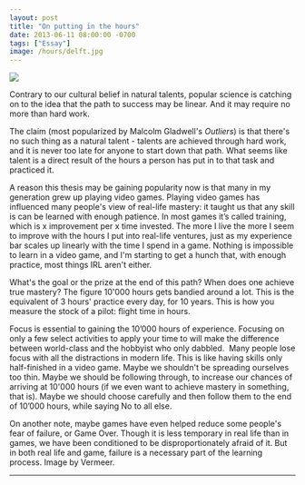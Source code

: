 ```yaml
---
layout: post
title: "On putting in the hours"
date: 2013-06-11 08:00:00 -0700
tags: ["Essay"]
image: /hours/delft.jpg
---
```


![](/hours/delft.jpg)

Contrary to our cultural belief in natural talents, popular science is catching on to the idea that the path to success may be linear. And it may require no more than hard work.

The claim (most popularized by Malcolm Gladwell's <i>Outliers</i>) is that there's no such thing as a natural talent - talents are achieved through hard work, and it is never too late for anyone to start down that path. What seems like talent is a direct result of the hours a person has put in to that task and practiced it.

A reason this thesis may be gaining popularity now is that many in my generation grew up playing video games. Playing video games has influenced many people's view of real-life mastery: it taught us that any skill is can be learned with enough patience. In most games it’s called training, which is x improvement per x time invested. The more I live the more I seem to improve with the hours I put into real-life ventures, just as my experience bar scales up linearly with the time I spend in a game. Nothing is impossible to learn in a video game, and I'm starting to get a hunch that, with enough practice, most things IRL aren't either.

What's the goal or the prize at the end of this path? When does one achieve true mastery? The figure 10'000 hours gets bandied around a lot. This is the equivalent of 3 hours' practice every day, for 10 years. This is how you measure the stock of a pilot: flight time in hours.

Focus is essential to gaining the 10’000 hours of experience. Focusing on only a few select activities to apply your time to will make the difference between world-class and the hobbyist who only dabbled.  Many people lose focus with all the distractions in modern life. This is like having skills only half-finished in a video game. Maybe we shouldn't be spreading ourselves too thin. Maybe we should be following through, to increase our chances of arriving at 10'000 hours (if we even want to achieve mastery in something, that is). Maybe we should choose carefully and then follow them to the end of 10’000 hours, while saying No to all else.

On another note, maybe games have even helped reduce some people's fear of failure, or Game Over. Though it is less temporary in real life than in games, we have been conditioned to be disproportionately afraid of it. But in both real life and game, failure is a necessary part of the learning process. Image by Vermeer.

---
